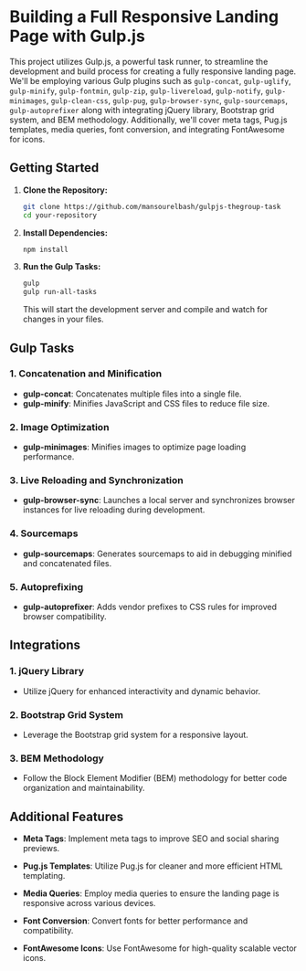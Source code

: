 # Building a Full Responsive Landing Page with Gulp.js

This project utilizes Gulp.js, a powerful task runner, to streamline the development and build process for creating a fully responsive landing page. We'll be employing various Gulp plugins such as `gulp-concat`, `gulp-uglify`, `gulp-minify`, `gulp-fontmin`,  `gulp-zip`, `gulp-livereload`,  `gulp-notify`, `gulp-minimages`, `gulp-clean-css`, `gulp-pug`, `gulp-browser-sync`, `gulp-sourcemaps`, `gulp-autoprefixer` along with integrating jQuery library, Bootstrap grid system, and BEM methodology. Additionally, we'll cover meta tags, Pug.js templates, media queries, font conversion, and integrating FontAwesome for icons.

## Getting Started

1. **Clone the Repository:**

   ```bash
   git clone https://github.com/mansourelbash/gulpjs-thegroup-task
   cd your-repository
   ```

2. **Install Dependencies:**

   ```bash
   npm install
   ```

3. **Run the Gulp Tasks:**

   ```bash
   gulp
   gulp run-all-tasks
   ```

   This will start the development server and compile and watch for changes in your files.

## Gulp Tasks

### 1. Concatenation and Minification

- **gulp-concat**: Concatenates multiple files into a single file.
- **gulp-minify**: Minifies JavaScript and CSS files to reduce file size.

### 2. Image Optimization

- **gulp-minimages**: Minifies images to optimize page loading performance.


### 3. Live Reloading and Synchronization

- **gulp-browser-sync**: Launches a local server and synchronizes browser instances for live reloading during development.

### 4. Sourcemaps

- **gulp-sourcemaps**: Generates sourcemaps to aid in debugging minified and concatenated files.

### 5. Autoprefixing

- **gulp-autoprefixer**: Adds vendor prefixes to CSS rules for improved browser compatibility.

## Integrations

### 1. jQuery Library

- Utilize jQuery for enhanced interactivity and dynamic behavior.

### 2. Bootstrap Grid System

- Leverage the Bootstrap grid system for a responsive layout.

### 3. BEM Methodology

- Follow the Block Element Modifier (BEM) methodology for better code organization and maintainability.

## Additional Features

- **Meta Tags**: Implement meta tags to improve SEO and social sharing previews.
  
- **Pug.js Templates**: Utilize Pug.js for cleaner and more efficient HTML templating.

- **Media Queries**: Employ media queries to ensure the landing page is responsive across various devices.

- **Font Conversion**: Convert fonts for better performance and compatibility.

- **FontAwesome Icons**: Use FontAwesome for high-quality scalable vector icons.


